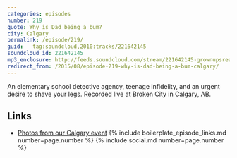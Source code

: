 ```yaml
---
categories: episodes
number: 219
quote: Why is Dad being a bum?
city: Calgary
permalink: /episode/219/
guid:   tag:soundcloud,2010:tracks/221642145
soundcloud_id: 221642145
mp3_enclosure: http://feeds.soundcloud.com/stream/221642145-grownupsreadthingstheywroteaskids-s2e19.mp3
redirect_from: /2015/08/episode-219-why-is-dad-being-a-bum-calgary/
---
```


An elementary school detective agency, teenage infidelity, and an urgent desire to shave your legs. Recorded live at Broken City in Calgary, AB.

## Links
- [Photos from our Calgary event](https://goo.gl/8wYlh0)
{% include boilerplate_episode_links.md number=page.number %}
{% include social.md number=page.number %}